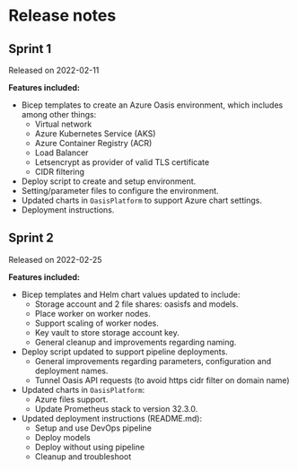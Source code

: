 # Release notes

## Sprint 1

Released on 2022-02-11

**Features included:**

* Bicep templates to create an Azure Oasis environment, which includes among other things:
  * Virtual network
  * Azure Kubernetes Service (AKS)
  * Azure Container Registry (ACR)
  * Load Balancer
  * Letsencrypt as provider of valid TLS certificate
  * CIDR filtering
* Deploy script to create and setup environment.
* Setting/parameter files to configure the environment.
* Updated charts in `OasisPlatform` to support Azure chart settings.
* Deployment instructions.

## Sprint 2

Released on 2022-02-25

**Features included:**
* Bicep templates and Helm chart values updated to include:
  * Storage account and 2 file shares: oasisfs and models.
  * Place worker on worker nodes.
  * Support scaling of worker nodes.
  * Key vault to store storage account key.
  * General cleanup and improvements regarding naming.
* Deploy script updated to support pipeline deployments.
  * General improvements regarding parameters, configuration and deployment names.
  * Tunnel Oasis API requests (to avoid https cidr filter on domain name)
* Updated charts in `OasisPlatform`:
  * Azure files support.
  * Update Prometheus stack to version 32.3.0.
* Updated deployment instructions (README.md):
  * Setup and use DevOps pipeline
  * Deploy models
  * Deploy without using pipeline
  * Cleanup and troubleshoot

